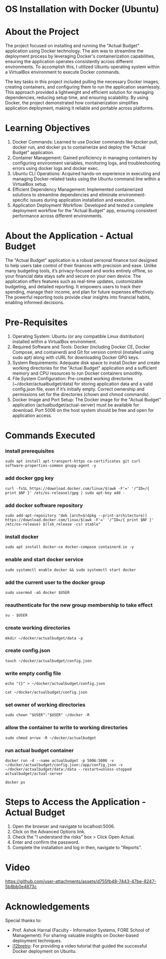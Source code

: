 # OS Installation with Docker (Ubuntu)




<h1>About the Project</h1>

The project focused on installing and running the "Actual Budget" application using Docker technology. The aim was to streamline the deployment process by leveraging Docker's containerization capabilities, ensuring the application operates consistently across different environments. To accomplish this, I utilized Ubuntu operating system within a VirtualBox environment to execute Docker commands.

The key tasks in this project included pulling the necessary Docker images, creating containers, and configuring them to run the application seamlessly. This approach provided a lightweight and efficient solution for managing dependencies, reducing setup time, and ensuring scalability. By using Docker, the project demonstrated how containerization simplifies application deployment, making it reliable and portable across platforms.




<h1>Learning Objectives</h1>
<ol>
<li>Docker Commands: Learned to use Docker commands like docker pull, docker run, and docker ps to containerize and deploy the "Actual Budget" application.</li>
<li>Container Management: Gained proficiency in managing containers by configuring environment variables, monitoring logs, and troubleshooting errors using docker logs and docker exec.</li>
<li>Ubuntu CLI Operations: Acquired hands-on experience in executing and managing Docker-related tasks using the Ubuntu command line within a VirtualBox setup.</li>
<li>Efficient Dependency Management: Implemented containerized solutions to streamline dependencies and eliminate environment-specific issues during application installation and execution.</li>
<li>Application Deployment Workflow: Developed and tested a complete deployment workflow for the "Actual Budget" app, ensuring consistent performance across different environments.</li>
</ol>




<h1>About the Application - Actual Budget</h1>

The "Actual Budget" application is a robust personal finance tool designed to help users take control of their finances with precision and ease. Unlike many budgeting tools, it’s privacy-focused and works entirely offline, so your financial data stays safe and secure on your own device. The application offers features such as real-time updates, customizable budgeting, and detailed reporting. It empowers users to track their spending, manage their income, and plan for future expenses effectively. The powerful reporting tools provide clear insights into financial habits, enabling informed decisions. 




<h1>Pre-Requisites</h1>
<ol>
<li>Operating System: Ubuntu (or any compatible Linux distribution) installed within a VirtualBox environment.</li>
<li>Required Software and Tools: Docker (including Docker CE, Docker Compose, and containerd) and Git for version control (installed using sudo apt) along with cURL for downloading Docker GPG keys.</li>
<li>System Requirements: Adequate disk space to install Docker and create working directories for the "Actual Budget" application and a sufficient memory and CPU resources to run Docker containers smoothly.</li>
<li>File System Configuration: Pre-created working directories (~/docker/actualbudget/data) for storing application data and a valid config.json file, even if it’s initially empty. Correct ownership and permissions set for the directories (chown and chmod commands).</li>
<li>Docker Image and Port Setup: The Docker image for the "Actual Budget" application (actualbudget/actual-server) must be available for download. Port 5006 on the host system should be free and open for application access.</li>
</ol>




<h1>Commands Executed</h1>

### **install prerequisites**
```
sudo apt install apt-transport-https ca-certificates git curl software-properties-common gnupg-agent -y
```

### **add docker gpg key**
```
curl -fsSL https://download.docker.com/linux/$(awk -F'=' '/^ID=/{ print $NF }' /etc/os-release)/gpg | sudo apt-key add -
```

### **add docker software repository**
```
sudo add-apt-repository "deb [arch=$(dpkg --print-architecture)] https://download.docker.com/linux/$(awk -F'=' '/^ID=/{ print $NF }' /etc/os-release) $(lsb_release -cs) stable"
```

### **install docker**
```
sudo apt install docker-ce docker-compose containerd.io -y
```

### **enable and start docker service**
```
sudo systemctl enable docker && sudo systemctl start docker
```

### **add the current user to the docker group**
```
sudo usermod -aG docker $USER
```

### **reauthenticate for the new group membership to take effect**
```
su - $USER
```

### **create working directories**
```
mkdir ~/docker/actualbudget/data -p
```

### **create config.json**
```
touch ~/docker/actualbudget/config.json
```

### **write empty config file**
```
echo "{}" > ~/docker/actualbudget/config.json
```
```
cat ~/docker/actualbudget/config.json
```

### **set owner of working directories**
```
sudo chown "$USER":"$USER" ~/docker -R
```

### **allow the container to write to working directories**
```
sudo chmod a+rwx -R ~/docker/actualbudget
```

### **run actual budget container**
```
docker run -d --name actualbudget -p 5006:5006 -v ~/docker/actualbudget/config.json:/app/config.json -v ~/docker/actualbudget/data:/data --restart=unless-stopped actualbudget/actual-server
```

```
docker ps
```




<h1>Steps to Access the Application - Actual Budget</h1>
<ol>
<li>Open the browser and navigate to localhost:5006.</li>
<li>Click on the Advanced Options link.</li>
<li>Check the "I understand the risks" box > Click Open Actual.</li>
<li>Enter and confirm the password.</li>
<li>Complete the installation and log in then, navigate to "Reports".</li>
</ol>




<h1>Video</h1>

https://github.com/user-attachments/assets/d755fb48-7443-47be-8247-5b8bb0e4673c




<h1>Acknowledgements</h1>

Special thanks to:
- Prof. Ashok Harnal (Faculty - Information Systems, FORE School of Management): For sharing valuable insights on Docker-based deployment techniques.</li>
- [i12bretro](https://github.com/i12bretro): For providing a video tutorial that guided the successful Docker deployment on Ubuntu.</li>
